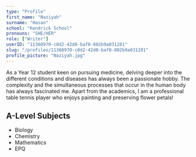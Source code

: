 ```yaml
---
type: "Profile"
first_name: "Naziyah"
surname: "Hasan"
school: "Kendrick School"
pronouns: "SHE/HER"
role: ["Writer"]
userID: "11360970-c0d2-42d8-baf0-802b9a031281"
slug: "/profiles/11360970-c0d2-42d8-baf0-802b9a031281"
profile_picture: "Naziyah.jpg"
---
```


As a Year 12 student keen on pursuing medicine, delving deeper into the different conditions and diseases has always been a passionate hobby. The complexity and the simultaneous processes that occur in the human body has always fascinated me. Apart from the academics, I am a professional table tennis player who enjoys painting and preserving flower petals!

## A-Level Subjects

- Biology
- Chemistry
- Mathematics
- EPQ